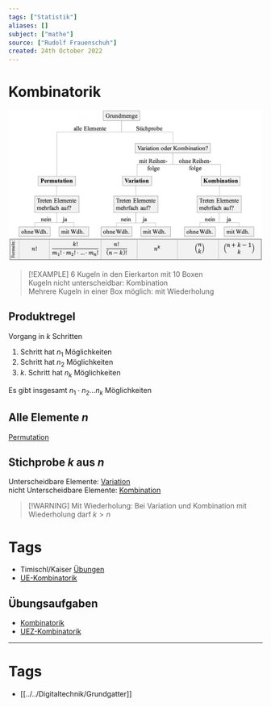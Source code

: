 ```yaml
---
tags: ["Statistik"]
aliases: []
subject: ["mathe"]
source: ["Rudolf Frauenschuh"]
created: 24th October 2022
---
```


# Kombinatorik

![700](../assets/Kombinatorik-formeln.PNG)

>[!EXAMPLE] 6 Kugeln in den Eierkarton mit 10 Boxen  
> Kugeln nicht unterscheidbar: Kombination  
> Mehrere Kugeln in einer Box möglich: mit Wiederholung

## Produktregel

Vorgang in $k$ Schritten
1. Schritt hat $n_{1}$ Möglichkeiten
2. Schritt hat $n_{2}$ Möglichkeiten
3. $k$. Schritt hat $n_{k}$ Möglichkeiten

Es gibt insgesamt $n_{1}\cdot n_{2}\dots n_{k}$ Möglichkeiten

## Alle Elemente $n$

[Permutation](Permutation.md)

## Stichprobe $k$ aus $n$

Unterscheidbare Elemente: [Variation](Variation.md)  
nicht Unterscheidbare Elemente: [Kombination](Kombination.md)

> [!WARNING] Mit Wiederholung: Bei Variation und Kombination mit Wiederholung darf $k>n$ 

# Tags

- Timischl/Kaiser [Übungen](https://a.digi4school.at/ebook/5011/?page=164)
- [UE-Kombinatorik](../assets/pdf/UE-Kombinatorik.pdf)

## Übungsaufgaben

- [Kombinatorik](../assets/pdf/Kombinatorik.pdf)
- [UEZ-Kombinatorik](../assets/pdf/UEZ-Kombinatorik.pdf) 


---

# Tags

- [[../../Digitaltechnik/Grundgatter]]
